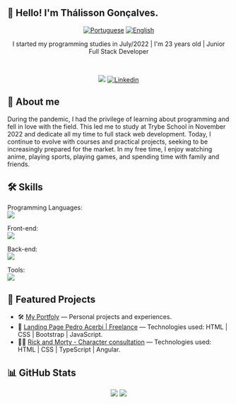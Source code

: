 ## 👋 Hello! I'm Thálisson Gonçalves.

<div align="center">

  [![Portuguese](https://flagsapi.com/BR/flat/32.png)](README.md)
  [![English](https://flagsapi.com/US/flat/32.png)](README-EN.md)
  
</div>

<p align="center">
  I started my programming studies in July/2022 | I'm 23 years old | Junior Full Stack Developer
</p>

<br/>

<p align="center">
    <a href="https://thalisson-goncalves.vercel.app"><img src="https://img.shields.io/badge/Portfolio-%23000000.svg?style=for-the-badge&logo=firefox&logoColor=#FF7139" /></a>
    <a href="https://www.linkedin.com/in/thalissongoncalves/"><img alt="Linkedin" src="https://img.shields.io/badge/linkedin-%230077B5.svg?style=for-the-badge&logo=linkedin&logoColor=white"></a>
</p>

<h2>🔎 About me</h2>

<p>
   During the pandemic, I had the privilege of learning about programming and fell in love with the field. This led me to study at Trybe School in November 2022 and dedicate all my time to full stack web development. Today, I continue to evolve with courses and practical projects, seeking to be increasingly prepared for the market. In my free time, I enjoy watching anime, playing sports, playing games, and spending time with family and friends.
</p>
  
<h2>🛠️ Skills</h2>

  <p>
    Programming Languages: <br/>
      <a href="https://skillicons.dev"><img src="https://skillicons.dev/icons?i=js,py,ts" /></a>
  </p>

  <p>
    Front-end: <br/>
      <a href="https://skillicons.dev"><img src="https://skillicons.dev/icons?i=html,css,react,bootstrap" /></a>
  </p>

  <p>
    Back-end: <br/>
      <a href="https://skillicons.dev"><img src="https://skillicons.dev/icons?i=docker,mysql,npm,nodejs" /></a>
  </p>

  <p>
    Tools: <br/>
      <a href="https://skillicons.dev"><img src="https://skillicons.dev/icons?i=git,github,githubactions,vscode,vercel" /></a>
  </p>
  
## 🚀 Featured Projects

- 🛠️ [My Portfoly](https://thalisson-goncalves.vercel.app) — Personal projects and experiences.
- 🧔 [Landing Page Pedro Acerbi | Freelance](https://pedro-acerbi-psychology.vercel.app/) — Technologies used: HTML | CSS | Bootstrap | JavaScript.
- 👩‍💻 [Rick and Morty - Character consultation](https://tg-rick-and-morty.vercel.app/) — Technologies used: HTML | CSS | TypeScript | Angular.

## 📊 GitHub Stats

<div align="center">
  <img src="https://github-readme-stats.vercel.app/api?username=thalissongoncalves&show_icons=true&theme=dracula" />
  <img src="https://github-readme-stats.vercel.app/api/top-langs/?username=thalissongoncalves&layout=compact&theme=dracula" />
</div>
